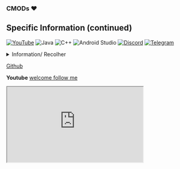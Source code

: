 ### CMODs ❤️


## Specific Information (continued)

[![YouTube](https://img.shields.io/badge/YouTube-%23FF0000.svg?style=for-the-badge&logo=YouTube&logoColor=white)](https://youtube.com/@CoRingaModz)
![Java](https://img.shields.io/badge/java-%23ED8B00.svg?style=for-the-badge&logo=java&logoColor=white)
![C++](https://img.shields.io/badge/c++-%2300599C.svg?style=for-the-badge&logo=c%2B%2B&logoColor=white)
![Android Studio](https://img.shields.io/badge/Android%20Studio-3DDC84.svg?style=for-the-badge&logo=android-studio&logoColor=white)
[![Discord](https://img.shields.io/badge/Discord-%235865F2.svg?style=for-the-badge&logo=discord&logoColor=white)](https://discord.gg/cypQAAd6)
[![Telegram](https://img.shields.io/badge/Telegram-2CA5E0?style=for-the-badge&logo=telegram&logoColor=white)](t.me/CoRingaModzYT)

<details markdown='1'><summary>Information/ Recolher</summary>
- toast("hi CMODs")
</details>

[Github](https://github.com/CoRingaModzOfficial)


**Youtube** [welcome follow me](https://youtube.com/@CoRingaModz)
<iframe width='360' height='200' src='https://www.youtube.com/embed/RqtFi4hFJek'> </iframe>

